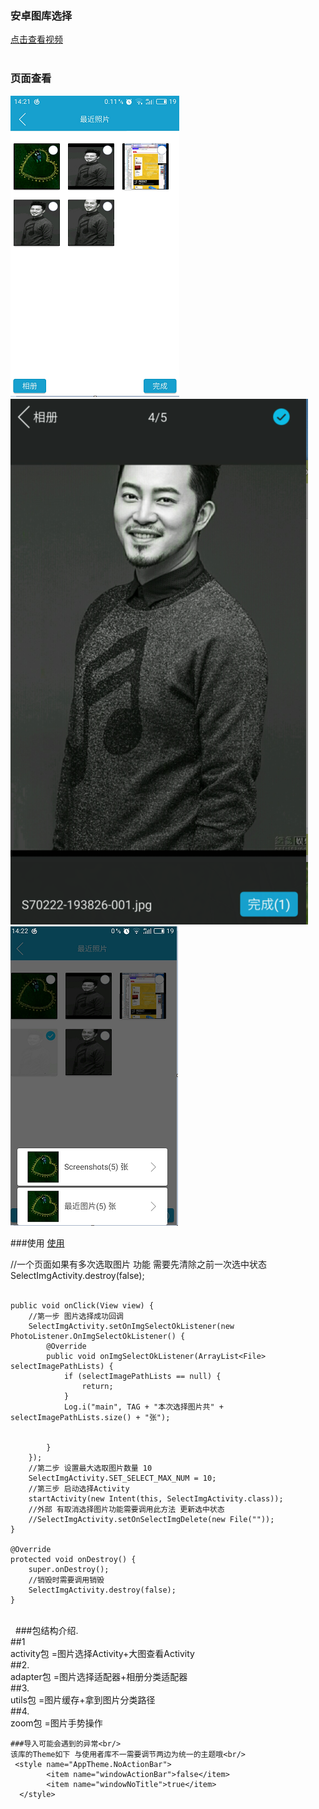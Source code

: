 ### 安卓图库选择

[点击查看视频](http://www.17sysj.com/video/lpds_11b08aa57785a)<br/> 
### 页面查看
 ![image](https://github.com/hubangmao/PhotoSelectLibrary/blob/master/img1.png)
 ![image](https://github.com/hubangmao/PhotoSelectLibrary/blob/master/img2.png)
 ![image](https://github.com/hubangmao/PhotoSelectLibrary/blob/master/img3.png)

###使用
[使用](https://github.com/hubangmao/PhotoSelectLibrary/blob/master/app/src/main/java/com/hbm/hbm/MainActivity.java)

 //一个页面如果有多次选取图片 功能 需要先清除之前一次选中状态  SelectImgActivity.destroy(false);<br/> 

    public void onClick(View view) {
        //第一步 图片选择成功回调
        SelectImgActivity.setOnImgSelectOkListener(new PhotoListener.OnImgSelectOkListener() {
            @Override
            public void onImgSelectOkListener(ArrayList<File> selectImagePathLists) {
                if (selectImagePathLists == null) {
                    return;
                }
                Log.i("main", TAG + "本次选择图片共" + selectImagePathLists.size() + "张");


            }
        });
        //第二步 设置最大选取图片数量 10
        SelectImgActivity.SET_SELECT_MAX_NUM = 10;
        //第三步 启动选择Activity
        startActivity(new Intent(this, SelectImgActivity.class));
        //外部 有取消选择图片功能需要调用此方法 更新选中状态
        //SelectImgActivity.setOnSelectImgDelete(new File(""));
    }

    @Override
    protected void onDestroy() {
        super.onDestroy();
        //销毁时需要调用销毁
        SelectImgActivity.destroy(false);
    }

<br/> 
    ###包结构介绍.<br/>
    ##1<br/>
    activity包  =图片选择Activity+大图查看Activity<br/>
    ##2.<br/>
    adapter包   =图片选择适配器+相册分类适配器<br/>
    ##3.<br/>
    utils包     =图片缓存+拿到图片分类路径<br/>
    ##4.<br/>
    zoom包      =图片手势操作<br/>

    ###导入可能会遇到的异常<br/>
    该库的Theme如下 与使用者库不一需要调节两边为统一的主题哦<br/>
     <style name="AppTheme.NoActionBar">
            <item name="windowActionBar">false</item>
            <item name="windowNoTitle">true</item>
      </style>




